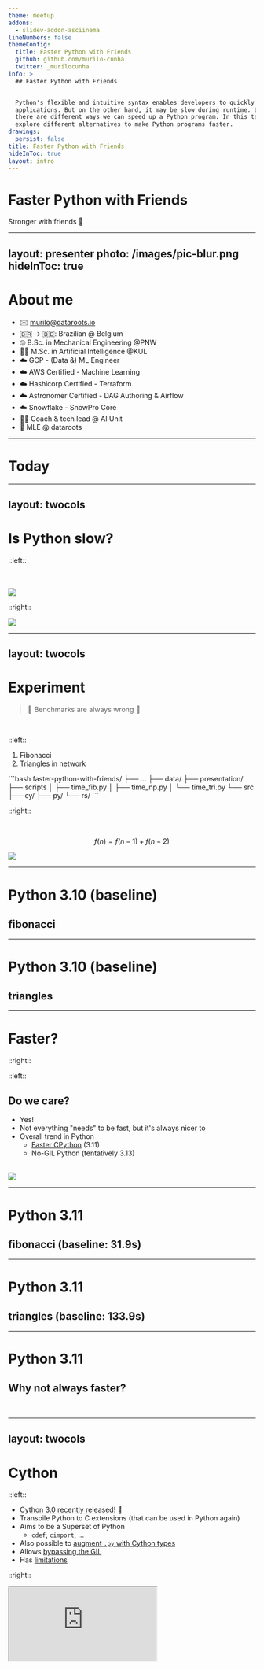 ```yaml
---
theme: meetup
addons:
  - slidev-addon-asciinema
lineNumbers: false
themeConfig:
  title: Faster Python with Friends
  github: github.com/murilo-cunha
  twitter: _murilocunha
info: >
  ## Faster Python with Friends


  Python's flexible and intuitive syntax enables developers to quickly build
  applications. But on the other hand, it may be slow during runtime. Luckily,
  there are different ways we can speed up a Python program. In this talk, we'll
  explore different alternatives to make Python programs faster.
drawings:
  persist: false
title: Faster Python with Friends
hideInToc: true
layout: intro
---
```


# Faster Python with Friends

Stronger with friends 💪


---
layout: presenter
photo: /images/pic-blur.png
hideInToc: true
---

# About me

- ✉️ murilo@dataroots.io
- 🇧🇷 → 🇧🇪: Brazilian @ Belgium
- 🤓 B.Sc. in Mechanical Engineering @PNW
- 👨‍🎓 M.Sc. in Artificial Intelligence @KUL
- ☁️ GCP - (Data &) ML Engineer
- ☁️ AWS Certified - Machine Learning
- ☁️ Hashicorp Certified - Terraform
- ☁️ Astronomer Certified - DAG Authoring & Airflow
- ☁️ Snowflake - SnowPro Core
- 🙋‍♂️ Coach & tech lead @ AI Unit
- 🤖 MLE @ dataroots

<style>
li:not(li:first-child) {
  margin-top: 0;
}
</style>


---

# Today

<Toc/>

---
layout: twocols
---

# Is Python slow?
::left::

<br/>
<br/>

<v-click>

<img src="https://niklas-heer.github.io/speed-comparison/assets/2023-02-05T185235/combined_results.png" class="rounded shadow-lg scale-120"/>

</v-click>

::right::

<img src="https://preview.redd.it/40t7alhvlac91.png?width=960&crop=smart&auto=webp&s=5ccb8b9f46fbe4abb0f2c8822800722947a4737f" class="rounded-lg shadow-lg scale-90"/>


---
layout: twocols
---

# Experiment

> <span class="animate-flash">🚨</span> Benchmarks are always wrong <span class="animate-flash">🚨</span>

<br/>

::left::

<v-clicks>

1. Fibonacci
2. Triangles in network

</v-clicks>

<v-click at=4>
```bash
faster-python-with-friends/
├── ...
├── data/
├── presentation/
├── scripts
│   ├── time_fib.py
│   ├── time_np.py
│   └── time_tri.py
└── src
    ├── cy/
    ├── py/
    └── rs/
```
</v-click>

::right::

<br/>

<v-click at=2>

$$f(n) = f(n-1) + f(n-2)$$

</v-click>

<v-click at=3>

<img src="https://necromuralist.github.io/data_science/posts/triadic-closure/triadic_example.png" class="rounded-lg shadow scale-80"/>

</v-click>


---

# Python 3.10 (baseline)

## <carbon-arrow-right />  fibonacci

<RenderWhen context="main"><Asciinema src="casts/fibonacci/py310.cast" :playerProps="{speed: 2, idleTimeLimit: 2, fit: false }" class="scale-90"></Asciinema></RenderWhen>


---

# Python 3.10 (baseline)

## <carbon-arrow-right />  triangles

<RenderWhen context="main"><Asciinema src="casts/triangles/py310.cast" :playerProps="{speed: 2, idleTimeLimit: 2, fit: false }" class="scale-90"></Asciinema></RenderWhen>


---

# Faster?

::right::

<div v-click="1">

<Tweet id="1677648534563086338" scale=0.8 />

</div>

::left::

<v-click at=2>

## Do we care?

</v-click>

<v-clicks at=3>

- Yes!
- Not everything "needs" to be fast, but it's always  nicer to
- Overall trend in Python
	- [Faster CPython](https://devblogs.microsoft.com/python/python-311-faster-cpython-team/) (3.11)
  	- No-GIL Python (tentatively 3.13)

</v-clicks>

<br/>

<div v-click="2">
<img src="/images/slack.png" class="shadow-lg rounded-lg" />
</div>

<style>
li:not(li:first-child) {
  margin-top: 0;
}
</style>


---

# Python 3.11

## <carbon-arrow-right />  fibonacci (baseline: 31.9s)

<RenderWhen context="main"><Asciinema src="casts/fibonacci/py311.cast" :playerProps="{speed: 2, idleTimeLimit: 2, fit: false }" class="scale-90"></Asciinema></RenderWhen>

---

# Python 3.11

## <carbon-arrow-right />  triangles (baseline: 133.9s)

<RenderWhen context="main"><Asciinema src="casts/triangles/py311.cast" :playerProps="{speed: 2, idleTimeLimit: 2, fit: false }" class="scale-90"></Asciinema></RenderWhen>

---

# Python 3.11
## Why not always faster?

<br/>

<RenderWhen context="main"><Asciinema src="casts/py311.cast" :playerProps="{speed: 2, idleTimeLimit: 2, fit: false }"></Asciinema></RenderWhen>


---
layout: twocols
---

# Cython

::left::

<v-clicks>

- [Cython 3.0 recently released!](https://github.com/cython/cython/milestone/58) 🎉
- Transpile Python to C extensions (that can be used in Python again)
- Aims to be a Superset of Python
	- `cdef`, `cimport`, ...
- Also possible to [augment `.py` with Cython types](https://cython.readthedocs.io/en/latest/src/tutorial/pure.html?highlight=526#augmenting-pxd)
- Allows [bypassing the GIL](https://cython.readthedocs.io/en/latest/src/tutorial/pure.html?highlight=526#managing-the-global-interpreter-lock)
- Has [limitations](https://cython.readthedocs.io/en/latest/src/userguide/limitations.html#cython-limitations)

</v-clicks>

::right::

<iframe src="https://cython.readthedocs.io/en/latest/src/quickstart/cythonize.html#faster-code-via-static-typing" class="h-sm w-sm rounded shadow"/>


---
layout: twocols
---

# Cython
## Typing

::left::

<v-click>

`src/py/fibonacci.py`
<br/><br/>

```python
def fib(n: int) -> int:
    """Calculate the nth Fibonacci number."""
    if n <= 1:
        return n
    return fib(n - 2) + fib(n - 1)
```
</v-click>

::right::

<v-click>

`src/cy/fibonacci.py`
```python {|1,4|}
import cython


def fib(n: cython.int) -> cython.int:
    """Calculate the nth Fibonacci number."""
    if n <= 1:
        return n
    return fib(n - 2) + fib(n - 1)
```
</v-click>

<!--
- show typing differences
- show snippet of project sstructure after cythonize
  - mention that if .so is available, it will be used

- demo:
  - cy without cythonize is the same as python performance
  - cythonize py + run py
  - cythonize cy + run cy
- could not run with cython outside type hintts
-->

---

# Cython

## <carbon-arrow-right />  fibonacci (baseline: 31.9s)

<RenderWhen context="main"><Asciinema src="casts/fibonacci/cy.cast" :playerProps="{speed: 2, idleTimeLimit: 2, fit: false }" class="scale-85"></Asciinema></RenderWhen>


---

# Cython

## <carbon-arrow-right />  triangles (baseline: 133.9s)

<RenderWhen context="main"><Asciinema src="casts/triangles/cy.cast" :playerProps="{speed: 2.5, idleTimeLimit: 2, fit: false }" class="scale-85"></Asciinema></RenderWhen>


---

# Mypyc

<iframe src="https://mypyc.readthedocs.io/en/latest/introduction.html#differences-from-cython"  class="w-full h-sm rounded shadow"/>


---

# Mypyc

## <carbon-arrow-right />  fibonacci (baseline: 31.9s / cython: 6.8s)

<RenderWhen context="main"><Asciinema src="casts/fibonacci/mypy.cast" :playerProps="{speed: 2, idleTimeLimit: 2, fit: false }" class="scale-85"></Asciinema></RenderWhen>


---

# Mypyc

## <carbon-arrow-right />  triangles (baseline: 133.9s / cython: 127.8s)

<RenderWhen context="main"><Asciinema src="casts/triangles/mypy.cast" :playerProps="{speed: 2.5, idleTimeLimit: 2.5, fit: false }" class="scale-85"></Asciinema></RenderWhen>


---

# Pypy

::left::

<v-clicks>

- CPython drop in (almost)
- Written in RPython
- JIT compilation, optimizing "critical" code
- Pros
	- (Much) faster
    - Little to no overhead
- Cons
	- Probably not worth it for short scripts
    - Lags behing CPython versions
    - [Doesn't play nice with C extensions](https://stackoverflow.com/questions/67927205/why-is-pypy3-slower-than-python)
    	> [At the moment of writing (October 2017) the main drawback of numpy is that cpyext is infamously slow, and thus it has worse performance compared to numpypy](https://doc.pypy.org/en/latest/faq.html#should-i-install-numpy-or-numpypy)

</v-clicks>

::right::

<br/>
<br/>

![](https://www.pypy.org/images/pypy-logo.svg)

<style>
li:not(li:first-child) {
  margin-top: 0;
}
</style>

---

# Pypy

```python
def np_mean() -> None:
    """Time 5x numpy mean operation."""
    for _ in range(5):
        vv = np.random.rand(10_000_000).astype(np.float32)
        _ = np.mean(vv)
```

<RenderWhen context="main"><Asciinema src="casts/numpy.cast" :playerProps="{speed: 2.5, idleTimeLimit: 2.5 }" class="scale-85"></Asciinema></RenderWhen>

<!--
# Pypy

- Drop in replacement interpreter
- Written in RPython
- JIT compilation (Python is AOC)
	- Only compiles most used parts of code (compilation has a cost)
- nice if you have loops, etc. need to iterated bit by bit
not worth it if you have tasks that are very fast (ie.: <1s) - really fast it'll take longer actually
pypy -> compiles+optimizees bytecode (takes some time as well)
lags a bit behind (python versions and whatnot)

- if a Python function works with only one or two different object types, PyPy generates machine code to handle those specific cases.

- https://stackoverflow.com/questions/67927205/why-is-pypy3-slower-than-python
- https://www.pypy.org/posts/2017/10/pypy-v59-released-now-supports-pandas-2261195727261691228.html

https://doc.pypy.org/en/latest/faq.html#should-i-install-numpy-or-numpypy
> At the moment of writing (October 2017) the main drawback of numpy is that cpyext is infamously slow, and thus it has worse performance compared to numpypy

https://morepypy.blogspot.com/2018/09/inside-cpyext-why-emulating-cpython-c.html

> However, the performance of cpyext is generally poor. A Python program which makes heavy use of cpyext extensions is likely to be slower on PyPy than on CPython.

<iframe src="https://www.pypy.org/performance.html#insider-s-point-of-view" class="h-full w-full rounded "/>

```bash
Building wheels for collected packages: numpy, py
  Building wheel for numpy (pyproject.toml) ... -
```
-->

---

# Pypy

## <carbon-arrow-right />  fibonacci (baseline: 31.9s)

<RenderWhen context="main"><Asciinema src="casts/fibonacci/pypy.cast" :playerProps="{speed: 2, idleTimeLimit: 2, fit: false }" class="scale-85"></Asciinema></RenderWhen>


---

# Pypy

## <carbon-arrow-right />  triangles (baseline: 133.9s)

<RenderWhen context="main"><Asciinema src="casts/triangles/pypy.cast" :playerProps="{speed: 2.5, idleTimeLimit: 2.5, fit: false }" class="scale-85"></Asciinema></RenderWhen>


---
layout: twocols
---

# Bindings

::left::

- PyO3 - supports pypy via cpyext
- PyBind

mention c++
mention rust
	mention pypy integration

TODO: research pyo3

::right::

- add diagram with langs here


---

# Mojo

- Aims to be superset
- For AI developers
- High and low level syntax
- Only typing for low level
- Standard library incomplete
- fstrings, etc. missing - https://github.com/modularml/mojo/issues/86
- https://docs.modular.com/mojo/roadmap.html#small-independent-features
- https://docs.modular.com/mojo/roadmap.html#no-list-or-dict-comprehensions
- ["a language with Pythonic syntax"](https://docs.modular.com/mojo/roadmap.html#why-not-add-syntactic-sugar-or-other-minor-new-features)
- `error: cannot implicitly convert 'String' value to 'StringLiteral' in assignment`

```bash
high.mojo:24:12: error: cannot implicitly convert 'PythonObject' value to 'object' in return value
    return nodes
```

---

# Recap

| method      | time - fib | time - △ | relative - fib | relative - △ | relative - mean |
| ----------- | ---------------- | ---------------- | -------------------- | -------------------- | ------------------ |
| python 3.10 | 31.8979s         | 133.9575s        | 1                    | 1                    | 1                  |
| python 3.11 | 19.1536s         | 123.0167s        | 0.6005s              | 0.9183s              | 0.7594s            |
| pypy3       | 5.9190s          | 5.9954s          | 0.1856s              | 0.0448s              | 0.1152s            |
| cython      | 6.8486s          | 127.8094s        | 0.2147s              | 0.9541s              | 0.5844s            |
| mypyc       | 1.6822s          | 117.1570s        | 0.0527s              | 0.8746s              | 0.4637s            |
| pyo3        | 0.7056s          | 3.3887s          | **0.0221s**          | **0.0253s**          | **0.0237s**        |
| mojo*       | ???              | ???              |                      |                      |                    |


---

# Final thoughts

- Python for most stuff, optimize for worst
- This is already the reality - add examples
- We are stronger with friends


<img src = "https://media4.giphy.com/media/Fzb4nqyfrTA66u2HOD/giphy.gif" class="h-56"/>


---
layout: qrcode
url: https://2023.pycon.pt
---

# Code and slides

<br/>
